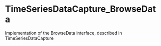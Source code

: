 # TimeSeriesDataCapture_BrowseData
Implementation of the BrowseData interface, described in TimeSeriesDataCapture 
